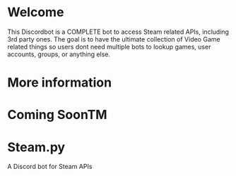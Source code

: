 # Welcome 
This Discordbot is a COMPLETE bot to access Steam related APIs, including 3rd party ones. 
The goal is to have the ultimate collection of Video Game related things so users dont need multiple bots to lookup games, user accounts, groups, or anything else. 

# More information
Coming SoonTM
=======
# Steam.py
A Discord bot for Steam APIs

